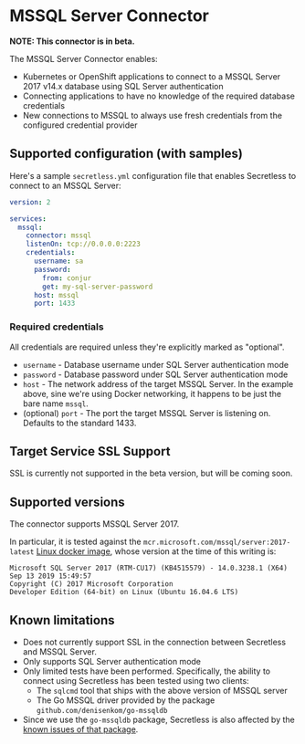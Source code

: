 # MSSQL Server Connector

**NOTE: This connector is in beta.**

The MSSQL Server Connector enables:

- Kubernetes or OpenShift applications to connect to a MSSQL Server 2017 v14.x
  database using SQL Server authentication
- Connecting applications to have no knowledge of the required database
  credentials
- New connections to MSSQL to always use fresh credentials from the configured
  credential provider

## Supported configuration (with samples)

Here's a sample `secretless.yml` configuration file that enables Secretless to
connect to an MSSQL Server:

```yaml
version: 2

services:
  mssql:
    connector: mssql
    listenOn: tcp://0.0.0.0:2223
    credentials:
      username: sa
      password:
        from: conjur
        get: my-sql-server-password
      host: mssql
      port: 1433
```

### Required credentials

All credentials are required unless they're explicitly marked as "optional".

- `username` - Database username under SQL Server authentication mode
- `password` - Database password under SQL Server authentication mode
- `host` - The network address of the target MSSQL Server.  In the example
  above, sine we're using Docker networking, it happens to be just the bare
  name `mssql`.
- (optional) `port` - The port the target MSSQL Server is listening on.
  Defaults to the standard 1433.

## Target Service SSL Support

SSL is currently not supported in the beta version, but will be coming soon.

## Supported versions

The connector supports MSSQL Server 2017.

In particular, it is tested against the
`mcr.microsoft.com/mssql/server:2017-latest` [Linux docker
image](https://hub.docker.com/_/microsoft-mssql-server), whose version at the
time of this writing is:  

```
Microsoft SQL Server 2017 (RTM-CU17) (KB4515579) - 14.0.3238.1 (X64)  
Sep 13 2019 15:49:57  
Copyright (C) 2017 Microsoft Corporation 
Developer Edition (64-bit) on Linux (Ubuntu 16.04.6 LTS)
```

## Known limitations

- Does not currently support SSL in the connection between Secretless and MSSQL
  Server.
- Only supports SQL Server authentication mode
- Only limited tests have been performed.  Specifically, the ability to connect
  using Secretless has been tested using two clients:
    - The `sqlcmd` tool that ships with the above version of MSSQL server
    - The Go MSSQL driver provided by the package
      `github.com/denisenkom/go-mssqldb`
- Since we use the `go-mssqldb` package, Secretless is also affected by the
  [known issues of that
  package](https://github.com/denisenkom/go-mssqldb#known-issues).



